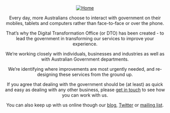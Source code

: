   <header class="header" role="banner">
  <div class="nav-head-container">
    <a href="/" title="Home" rel="home" class="header__logo" id="logo"><img src="https://www.dto.gov.au/sites/g/files/net261/f/dto_crest_inline_0.png" alt="Home" class="header__logo-image" /></a>

  
  <div class="field field-name-body field-type-text-with-summary field-label-hidden"><div class="field-items"><div class="field-item even" property="content:encoded"><p>Every day, more Australians choose to interact with government on their mobiles, tablets and computers rather than face-to-face or over the phone.</p>
<p>That’s why the Digital Transformation Office (or DTO) has been created - to lead the government in transforming our services to improve your experience.</p>
<p>We’re working closely with individuals, businesses and industries as well as with Australian Government departments.</p>
<p>We’re identifying where improvements are most urgently needed, and re-designing these services from the ground up.</p>
<p>If you agree that dealing with the government should be (at least) as quick and easy as dealing with any other business, please <a href="https://www.dto.gov.au/engage">get in touch</a> to see how you can work with us.</p>
<p>You can also keep up with us online though our <a href="/blog">blog</a>, <a href="https://twitter.com/ausdto">Twitter</a> or <a href="http://govspace.us10.list-manage.com/subscribe?u=18f172213d32ca205c7e524bd&amp;id=172d06cc83">mailing list</a>.</p>
</div></div></div>
  
  
</article>
          </div>

    
  </div>

  

</div>


</html>
